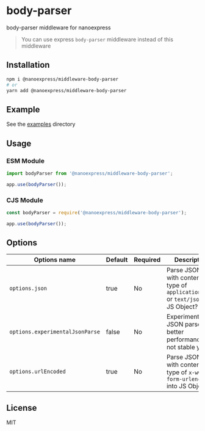 # body-parser

body-parser middleware for nanoexpress

> You can use express `body-parser` middleware instead of this middleware

## Installation

```bash
npm i @nanoexpress/middleware-body-parser
# or
yarn add @nanoexpress/middleware-body-parser
```

## Example

See the [examples](./examples) directory

## Usage

### ESM Module

```js
import bodyParser from '@nanoexpress/middleware-body-parser';

app.use(bodyParser());
```

### CJS Module

```js
const bodyParser = require('@nanoexpress/middleware-body-parser');

app.use(bodyParser());
```

## Options

| Options name                    | Default | Required | Description                                                                            |
| ------------------------------- | ------- | -------- | -------------------------------------------------------------------------------------- |
| `options.json`                  | true    | No       | Parse JSON data with content-type of `application/json` or `text/json` into JS Object? |
| `options.experimentalJsonParse` | false   | No       | Experimental JSON parser, better performance, but not stable yet                       |
| `options.urlEncoded`            | true    | No       | Parse JSON data with content-type of `x-www-form-urlencoded` into JS Object?           |

## License

MIT
